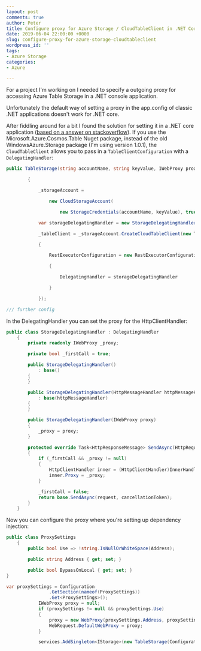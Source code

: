 ```yaml
---
layout: post
comments: true
author: Peter
title: Configure proxy for Azure Storage / CloudTableClient in .NET Core
date: 2019-06-04 22:00:00 +0000
slug: configure-proxy-for-azure-storage-cloudtableclient
wordpress_id: ''
tags:
- Azure Storage
categories:
- Azure

---
```

For a project I'm working on I needed to specify a outgoing proxy for accessing Azure Table Storage in a .NET console application.

Unfortunately the default way of setting a proxy in the app.config of classic .NET applications doesn't work for .NET core.

After fiddling around for a bit I found the solution for setting it in a .NET core application ([based on a answer on stackoverflow](https://stackoverflow.com/questions/55927663/connect-to-azure-storage-queue-behind-proxy)). If you use the Microsoft.Azure.Cosmos.Table Nuget package, instead of the old WindowsAzure.Storage package (I'm using version 1.0.1), the `CloudTableClient` allows you to pass in a `TableClientConfiguration` with a `DelegatingHandler`:

```csharp
public TableStorage(string accountName, string keyValue, IWebProxy proxy)

        {

            _storageAccount =

                new CloudStorageAccount(

                    new StorageCredentials(accountName, keyValue), true);

            var storageDelegatingHandler = new StorageDelegatingHandler(proxy);

            _tableClient = _storageAccount.CreateCloudTableClient(new TableClientConfiguration

            {

                RestExecutorConfiguration = new RestExecutorConfiguration

                {

                    DelegatingHandler = storageDelegatingHandler

                }

            });

/// further config
```

In the DelegatingHandler you can set the proxy for the HttpClientHandler:

```csharp
public class StorageDelegatingHandler : DelegatingHandler
    {
        private readonly IWebProxy _proxy;

        private bool _firstCall = true;

        public StorageDelegatingHandler() 
            : base()
        {
        }

        public StorageDelegatingHandler(HttpMessageHandler httpMessageHandler)
            : base(httpMessageHandler)
        {
        }

        public StorageDelegatingHandler(IWebProxy proxy)
        {
            _proxy = proxy;
        }

        protected override Task<HttpResponseMessage> SendAsync(HttpRequestMessage request, CancellationToken cancellationToken)
        {
            if (_firstCall && _proxy != null)
            {
                HttpClientHandler inner = (HttpClientHandler)InnerHandler;
                inner.Proxy = _proxy;
            }

            _firstCall = false;
            return base.SendAsync(request, cancellationToken);
        }
    }
```

Now you can configure the proxy where you're setting up dependency injection:

```csharp
public class ProxySettings
    {
        public bool Use => !string.IsNullOrWhiteSpace(Address);

        public string Address { get; set; }

        public bool BypassOnLocal { get; set; }
}
```

```csharp
var proxySettings = Configuration
                .GetSection(nameof(ProxySettings))
                .Get<ProxySettings>();
            IWebProxy proxy = null;
            if (proxySettings != null && proxySettings.Use)
            {
                proxy = new WebProxy(proxySettings.Address, proxySettings.BypassOnLocal);
                WebRequest.DefaultWebProxy = proxy;
            }

            services.AddSingleton<IStorage>(new TableStorage(Configuration["StorageAccountName"], Configuration["StorageAccountKey"], proxy));            
```

